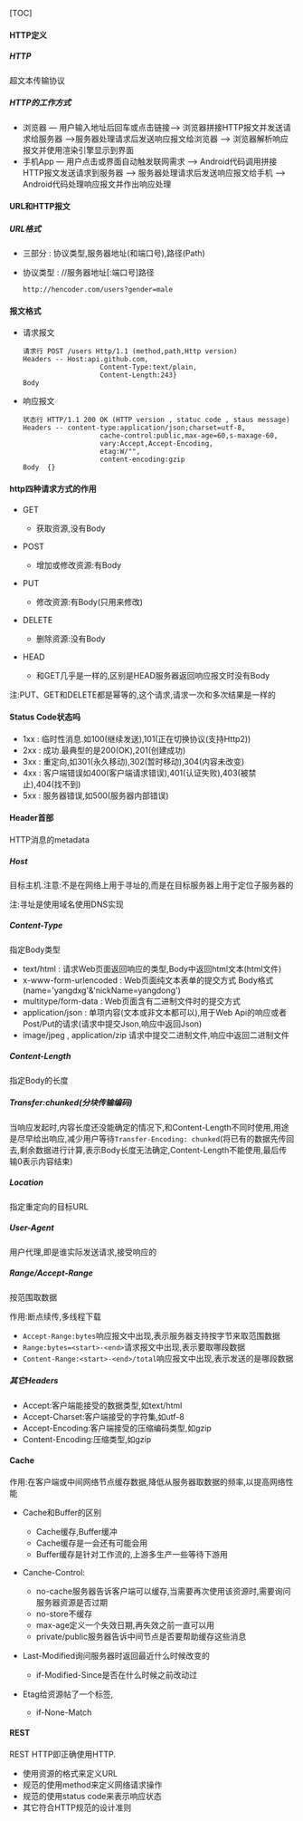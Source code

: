 [TOC]

#### HTTP定义

##### HTTP

超文本传输协议

##### HTTP的工作方式

- 浏览器 — 用户输入地址后回车或点击链接—> 浏览器拼接HTTP报文并发送请求给服务器 —>服务器处理请求后发送响应报文给浏览器 —> 浏览器解析响应报文并使用渲染引擎显示到界面
- 手机App — 用户点击或界面自动触发联网需求 —> Android代码调用拼接HTTP报文发送请求到服务器 —> 服务器处理请求后发送响应报文给手机 —> Android代码处理响应报文并作出响应处理

#### URL和HTTP报文

##### URL格式

- 三部分 : 协议类型,服务器地址(和端口号),路径(Path)

- 协议类型 : //服务器地址[:端口号]路径

  `http://hencoder.com/users?gender=male`

#### 报文格式

- 请求报文

  ```
  请求行 POST /users Http/1.1 (method,path,Http version)
  Headers -- Host:api.github.com,
  					 Content-Type:text/plain,
  					 Content-Length:243}
  Body 
  ```

- 响应报文

  ```
  状态行 HTTP/1.1 200 OK (HTTP version , statuc code , staus message)
  Headers -- content-type:application/json;charset=utf-8,
  					 cache-control:public,max-age=60,s-maxage-60,
  					 vary:Accept,Accept-Encoding,
  					 etag:W/"",
  					 content-encoding:gzip
  Body	{}
  ```

#### http四种请求方式的作用

- GET
  - 获取资源,没有Body
- POST
  - 增加或修改资源:有Body
- PUT
  - 修改资源:有Body(只用来修改)
- DELETE
  - 删除资源:没有Body

- HEAD
  - 和GET几乎是一样的,区别是HEAD服务器返回响应报文时没有Body

注:PUT、GET和DELETE都是幂等的,这个请求,请求一次和多次结果是一样的

#### Status Code状态吗

- 1xx : 临时性消息.如100(继续发送),101(正在切换协议(支持Http2))
- 2xx : 成功.最典型的是200(OK),201(创建成功)
- 3xx : 重定向,如301(永久移动),302(暂时移动),304(内容未改变)
- 4xx : 客户端错误如400(客户端请求错误),401(认证失败),403(被禁止),404(找不到)
- 5xx : 服务器错误,如500(服务器内部错误)

#### Header首部

HTTP消息的metadata

##### Host

目标主机.注意:不是在网络上用于寻址的,而是在目标服务器上用于定位子服务器的

注:寻址是使用域名使用DNS实现

##### Content-Type

指定Body类型

- text/html : 请求Web页面返回响应的类型,Body中返回html文本(html文件)
- x-www-form-urlencoded : Web页面纯文本表单的提交方式 Body格式(name='yangdxg'&'nickName=yangdong')
- multitype/form-data : Web页面含有二进制文件时的提交方式
- application/json : 单项内容(文本或非文本都可以),用于Web Api的响应或者Post/Put的请求(请求中提交Json,响应中返回Json)
- image/jpeg , application/zip 请求中提交二进制文件,响应中返回二进制文件

##### Content-Length

指定Body的长度

##### Transfer:chunked(分块传输编码) 

当响应发起时,内容长度还没能确定的情况下,和Content-Length不同时使用,用途是尽早给出响应,减少用户等待`Transfer-Encoding: chunked`(将已有的数据先传回去,剩余数据进行计算,表示Body长度无法确定,Content-Length不能使用,最后传输0表示内容结束)

##### Location

指定重定向的目标URL

##### User-Agent

用户代理,即是谁实际发送请求,接受响应的

##### Range/Accept-Range

按范围取数据

作用:断点续传,多线程下载

- `Accept-Range:bytes`响应报文中出现,表示服务器支持按字节来取范围数据
- `Range:bytes=<start>-<end>`请求报文中出现,表示要取哪段数据
- `Content-Range:<start>-<end>/total`响应报文中出现,表示发送的是哪段数据

##### 其它Headers

- Accept:客户端能接受的数据类型,如text/html
- Accept-Charset:客户端接受的字符集,如utf-8
- Accept-Encoding:客户端接受的压缩编码类型,如gzip
- Content-Encoding:压缩类型,如gzip

#### Cache

作用:在客户端或中间网络节点缓存数据,降低从服务器取数据的频率,以提高网络性能

- Cache和Buffer的区别
  - Cache缓存,Buffer缓冲
  - Cache缓存是一会还有可能会用
  - Buffer缓存是针对工作流的,上游多生产一些等待下游用

- Canche-Control:
  - no-cache服务器告诉客户端可以缓存,当需要再次使用该资源时,需要询问服务器资源是否过期
  - no-store不缓存
  - max-age定义一个失效日期,再失效之前一直可以用
  - private/public服务器告诉中间节点是否要帮助缓存这些消息

- Last-Modified询问服务器时返回最近什么时候改变的
  - if-Modified-Since是否在什么时候之前改动过

- Etag给资源帖了一个标签,
  - if-None-Match

#### REST

REST HTTP即正确使用HTTP.

- 使用资源的格式来定义URL
- 规范的使用method来定义网络请求操作
- 规范的使用status code来表示响应状态
- 其它符合HTTP规范的设计准则

